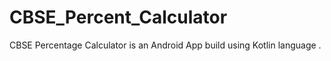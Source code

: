 # CBSE_Percent_Calculator
CBSE Percentage Calculator is an Android App build using Kotlin language .

